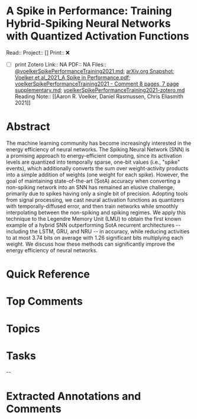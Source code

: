 

# A Spike in Performance: Training Hybrid-Spiking Neural Networks with Quantized Activation Functions
Read:: 
Project:: []
Print::  ❌
- [ ] print 
Zotero Link:: NA
PDF:: NA
Files:: [@voelkerSpikePerformanceTraining2021.md](file:///home/michaelt/Insync/m@tarlton.info/Google%20Drive/05.%20Obsidian/Obsidian/oslomet/50%20Reading/Zotero%20Papers/@voelkerSpikePerformanceTraining2021.md); [arXiv.org Snapshot](file:///home/michaelt/Insync/m@tarlton.info/Google%20Drive/06.%20Zotero/storage/UN8EPBJ3/2002.html); [Voelker et al_2021_A Spike in Performance.pdf](file:///home/michaelt/Insync/m@tarlton.info/Google%20Drive/06.%20Zotero/storage/3RNXY9TL/Voelker%20et%20al_2021_A%20Spike%20in%20Performance.pdf); [voelkerSpikePerformanceTraining2021 - Comment 8 pages, 7 page supplementary.md](file:///home/michaelt/Insync/m@tarlton.info/Google%20Drive/05.%20Obsidian/Obsidian/oslomet/50%20Reading/Zotero%20Papers/voelkerSpikePerformanceTraining2021%20-%20Comment%208%20pages,%207%20page%20supplementary.md); [voelkerSpikePerformanceTraining2021-zotero.md](file:///home/michaelt/Insync/m@tarlton.info/Google%20Drive/05.%20Obsidian/Obsidian/oslomet/50%20Reading/Zotero%20Papers/voelkerSpikePerformanceTraining2021-zotero.md)
Reading Note:: [[Aaron R. Voelker, Daniel Rasmussen, Chris Eliasmith 2021]]

# Abstract
The machine learning community has become increasingly interested in the energy efficiency of neural networks. The Spiking Neural Network (SNN) is a promising approach to energy-efficient computing, since its activation levels are quantized into temporally sparse, one-bit values (i.e., "spike" events), which additionally converts the sum over weight-activity products into a simple addition of weights (one weight for each spike). However, the goal of maintaining state-of-the-art (SotA) accuracy when converting a non-spiking network into an SNN has remained an elusive challenge, primarily due to spikes having only a single bit of precision. Adopting tools from signal processing, we cast neural activation functions as quantizers with temporally-diffused error, and then train networks while smoothly interpolating between the non-spiking and spiking regimes. We apply this technique to the Legendre Memory Unit (LMU) to obtain the first known example of a hybrid SNN outperforming SotA recurrent architectures -- including the LSTM, GRU, and NRU -- in accuracy, while reducing activities to at most 3.74 bits on average with 1.26 significant bits multiplying each weight. We discuss how these methods can significantly improve the energy efficiency of neural networks.

# Quick Reference


# Top Comments


# Topics


# Tasks


--
# Extracted Annotations and Comments